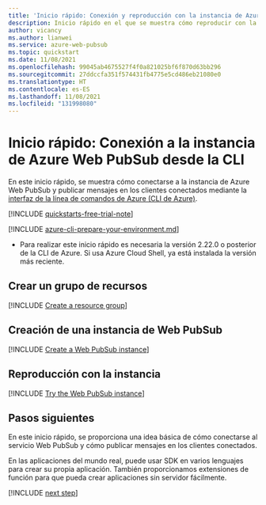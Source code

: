 ```yaml
---
title: 'Inicio rápido: Conexión y reproducción con la instancia de Azure Web PubSub'
description: Inicio rápido en el que se muestra cómo reproducir con la instancia desde la CLI de Azure
author: vicancy
ms.author: lianwei
ms.service: azure-web-pubsub
ms.topic: quickstart
ms.date: 11/08/2021
ms.openlocfilehash: 99045ab4675527f4f0a821025bf6f870d63bb296
ms.sourcegitcommit: 27ddccfa351f574431fb4775e5cd486eb21080e0
ms.translationtype: HT
ms.contentlocale: es-ES
ms.lasthandoff: 11/08/2021
ms.locfileid: "131998080"
---
```

# <a name="quickstart-connect-to-the-azure-web-pubsub-instance-from-cli"></a>Inicio rápido: Conexión a la instancia de Azure Web PubSub desde la CLI

En este inicio rápido, se muestra cómo conectarse a la instancia de Azure Web PubSub y publicar mensajes en los clientes conectados mediante la [interfaz de la línea de comandos de Azure (CLI de Azure)](/cli/azure).

[!INCLUDE [quickstarts-free-trial-note](../../includes/quickstarts-free-trial-note.md)]

[!INCLUDE [azure-cli-prepare-your-environment.md](../../includes/azure-cli-prepare-your-environment.md)]

- Para realizar este inicio rápido es necesaria la versión 2.22.0 o posterior de la CLI de Azure. Si usa Azure Cloud Shell, ya está instalada la versión más reciente.

## <a name="create-a-resource-group"></a>Crear un grupo de recursos

[!INCLUDE [Create a resource group](includes/cli-rg-creation.md)]

## <a name="create-a-web-pubsub-instance"></a>Creación de una instancia de Web PubSub

[!INCLUDE [Create a Web PubSub instance](includes/cli-awps-creation.md)]

## <a name="play-with-the-instance"></a>Reproducción con la instancia

[!INCLUDE [Try the Web PubSub instance](includes/cli-awps-client.md)]

## <a name="next-steps"></a>Pasos siguientes

En este inicio rápido, se proporciona una idea básica de cómo conectarse al servicio Web PubSub y cómo publicar mensajes en los clientes conectados.

En las aplicaciones del mundo real, puede usar SDK en varios lenguajes para crear su propia aplicación. También proporcionamos extensiones de función para que pueda crear aplicaciones sin servidor fácilmente.

[!INCLUDE [next step](includes/include-next-step.md)]
